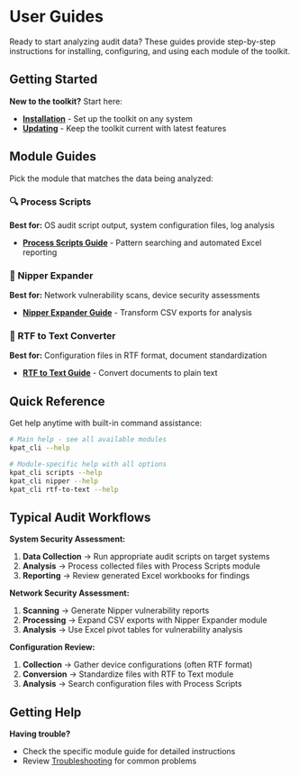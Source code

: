 # User Guides

Ready to start analyzing audit data? These guides provide step-by-step instructions for installing, configuring, and using each module of the toolkit.

## Getting Started

**New to the toolkit?** Start here:
- **[Installation](installation.md)** - Set up the toolkit on any system
- **[Updating](updating.md)** - Keep the toolkit current with latest features

## Module Guides

Pick the module that matches the data being analyzed:

### 🔍 Process Scripts
**Best for:** OS audit script output, system configuration files, log analysis
- **[Process Scripts Guide](process-scripts.md)** - Pattern searching and automated Excel reporting

### 🔧 Nipper Expander  
**Best for:** Network vulnerability scans, device security assessments
- **[Nipper Expander Guide](nipper-expander.md)** - Transform CSV exports for analysis

### 📄 RTF to Text Converter
**Best for:** Configuration files in RTF format, document standardization
- **[RTF to Text Guide](rtf-to-text.md)** - Convert documents to plain text

## Quick Reference

Get help anytime with built-in command assistance:

```bash
# Main help - see all available modules
kpat_cli --help

# Module-specific help with all options
kpat_cli scripts --help
kpat_cli nipper --help
kpat_cli rtf-to-text --help
```

## Typical Audit Workflows

**System Security Assessment:**
1. **Data Collection** → Run appropriate audit scripts on target systems
2. **Analysis** → Process collected files with Process Scripts module
3. **Reporting** → Review generated Excel workbooks for findings

**Network Security Assessment:**
1. **Scanning** → Generate Nipper vulnerability reports
2. **Processing** → Expand CSV exports with Nipper Expander module  
3. **Analysis** → Use Excel pivot tables for vulnerability analysis

**Configuration Review:**
1. **Collection** → Gather device configurations (often RTF format)
2. **Conversion** → Standardize files with RTF to Text module
3. **Analysis** → Search configuration files with Process Scripts

## Getting Help

**Having trouble?**
- Check the specific module guide for detailed instructions
- Review [Troubleshooting](../troubleshooting/README.md) for common problems
